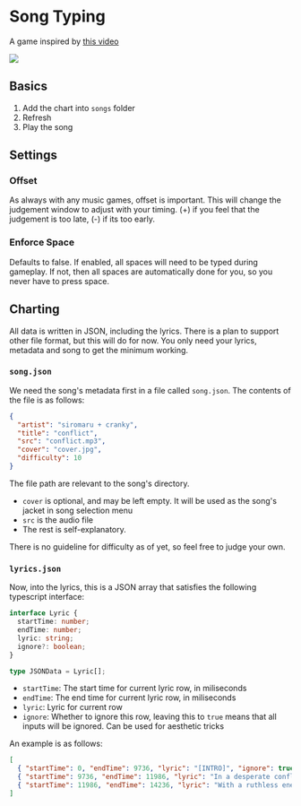 # Song Typing

A game inspired by [this video](https://www.youtube.com/watch?v=o8U2KAXImH8)

[![](https://img.youtube.com/vi/o8U2KAXImH8/0.jpg)](https://www.youtube.com/watch?v=o8U2KAXImH8)

## Basics

1. Add the chart into `songs` folder
2. Refresh
3. Play the song

## Settings

### Offset

As always with any music games, offset is important. This will change the judgement window to adjust with
your timing. (+) if you feel that the judgement is too late, (-) if its too early.

### Enforce Space

Defaults to false. If enabled, all spaces will need to be typed during gameplay. If not, then all spaces
are automatically done for you, so you never have to press space.

## Charting

All data is written in JSON, including the lyrics. There is a plan to support other file format, but this will
do for now. You only need your lyrics, metadata and song to get the minimum working.

### `song.json`

We need the song's metadata first in a file called `song.json`. The contents of the file is as follows:

```json
{
  "artist": "siromaru + cranky",
  "title": "conflict",
  "src": "conflict.mp3",
  "cover": "cover.jpg",
  "difficulty": 10
}
```

The file path are relevant to the song's directory.

- `cover` is optional, and may be left empty. It will be used as the song's jacket in song selection menu
- `src` is the audio file
- The rest is self-explanatory.

There is no guideline for difficulty as of yet, so feel free to judge your own.

### `lyrics.json`

Now, into the lyrics, this is a JSON array that satisfies the following typescript interface:

```ts
interface Lyric {
  startTime: number;
  endTime: number;
  lyric: string;
  ignore?: boolean;
}

type JSONData = Lyric[];
```

- `startTime`: The start time for current lyric row, in miliseconds
- `endTime`: The end time for current lyric row, in miliseconds
- `lyric`: Lyric for current row
- `ignore`: Whether to ignore this row, leaving this to `true` means that all inputs will be ignored.
  Can be used for aesthetic tricks

An example is as follows:

```json
[
  { "startTime": 0, "endTime": 9736, "lyric": "[INTRO]", "ignore": true },
  { "startTime": 9736, "endTime": 11986, "lyric": "In a desperate conflict" },
  { "startTime": 11986, "endTime": 14236, "lyric": "With a ruthless enemy" }
]
```
